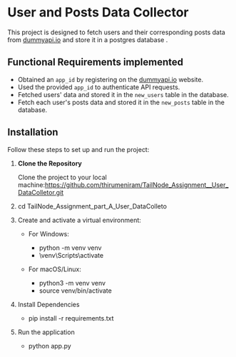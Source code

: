 # User and Posts Data Collector

This project is designed to fetch users and their corresponding posts data from [dummyapi.io](https://dummyapi.io/) and store it in a postgres database . 

## Functional Requirements implemented

- Obtained an `app_id` by registering on the [dummyapi.io](https://dummyapi.io/) website.
- Used the provided `app_id` to authenticate API requests.
- Fetched users' data and stored it in the `new_users` table in the database.
- Fetch each user's posts data and stored it in the `new_posts` table in the database.



## Installation

Follow these steps to set up and run the project:

1. **Clone the Repository**
   
    Clone the project to your local machine:https://github.com/thirumeniram/TailNode_Assignment__User_DataColletor.git
  
2. cd TailNode_Assignment_part_A_User_DataColleto

3. Create and activate a virtual environment:
   - For Windows:
     - python -m venv venv
     - \venv\Scripts\activate
       
   - For macOS/Linux:
     - python3 -m venv venv
     - source venv/bin/activate
       
4. Install Dependencies
    - pip install -r requirements.txt
   
5. Run the application
    - python app.py


